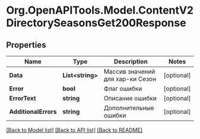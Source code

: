 # Org.OpenAPITools.Model.ContentV2DirectorySeasonsGet200Response

## Properties

Name | Type | Description | Notes
------------ | ------------- | ------------- | -------------
**Data** | **List&lt;string&gt;** | Массив значений для хар-ки Сезон | [optional] 
**Error** | **bool** | Флаг ошибки | [optional] 
**ErrorText** | **string** | Описание ошибки | [optional] 
**AdditionalErrors** | **string** | Дополнительные ошибки | [optional] 

[[Back to Model list]](../README.md#documentation-for-models) [[Back to API list]](../README.md#documentation-for-api-endpoints) [[Back to README]](../README.md)

